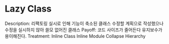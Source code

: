 # Lazy Class

Description: 리팩토링 실시로 인해 기능이 축소된 클래스
수정할 계획으로 작성했으나 수정을 실시하지 않아 쓸모 없어진 클래스
Payoff: 코드 사이즈가 줄어든다
유지보수가 용이해진다.
Treatment: Inline Class
Inline Module
Collapse Hierarchy